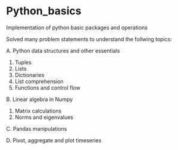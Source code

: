 # Python_basics
Implementation of python basic packages and operations

Solved many problem statements to understand the follwing topics:

A. Python data structures and other essentials
 1. Tuples
 2. Lists
 3. Dictionaries
 4. List comprehension
 5. Functions and control flow

B. Linear algebra in Numpy
 1. Matrix calculations
 2. Norms and eigenvalues

C. Pandas manipulations

D. Pivot, aggregate and plot timeseries
